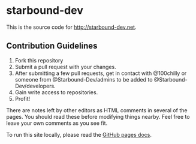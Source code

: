 # starbound-dev

This is the source code for http://starbound-dev.net.

## Contribution Guidelines
1. Fork this repository 
2. Submit a pull request with your changes.
3. After submitting a few pull requests, get in contact with @100chilly or someone from @Starbound-Dev/admins to be         added to @Starbound-Dev/developers.
4. Gain write access to repositories.
5. Profit!

There are notes left by other editors as HTML comments in several of the pages. You should read these before
modifying things nearby. Feel free to leave your own comments as you see fit.

To run this site locally, please read the [GitHub pages docs](http://pages.github.com/).
